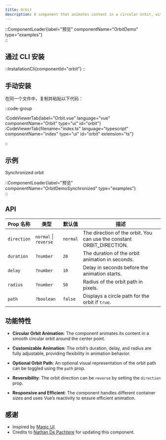 ```yaml
---
title: Orbit
description: A component that animates content in a circular orbit, with customizable duration, delay, and radius. It also offers an optional orbit path display.
---
```


::ComponentLoader{label="预览" componentName="OrbitDemo" type="examples"}  
::

## 通过 CLI 安装

::InstallationCli{componentId="orbit"}
::

## 手动安装

在同一个文件中，复制并粘贴以下代码：

::code-group

:CodeViewerTab{label="Orbit.vue" language="vue" componentName="Orbit" type="ui" id="orbit"}
:CodeViewerTab{filename="index.ts" language="typescript" componentName="index" type="ui" id="orbit" extension="ts"}

::

## 示例

Synchronized orbit

::ComponentLoader{label="预览" componentName="OrbitDemoSynchronized" type="examples"}  
::

## API

| Prop 名称   | 类型                  | 默认值   | 描述                                                                  |
| ----------- | --------------------- | -------- | --------------------------------------------------------------------- |
| `direction` | `normal` \| `reverse` | `normal` | The direction of the orbit. You can use the constant ORBIT_DIRECTION. |
| `duration`  | `?number`             | `20`     | The duration of the orbit animation in seconds.                       |
| `delay`     | `?number`             | `10`     | Delay in seconds before the animation starts.                         |
| `radius`    | `?number`             | `50`     | Radius of the orbit path in pixels.                                   |
| `path`      | `?boolean`            | `false`  | Displays a circle path for the orbit if `true`.                       |

## 功能特性

- **Circular Orbit Animation**: The component animates its content in a smooth circular orbit around the center point.
- **Customizable Animation**: The orbit’s duration, delay, and radius are fully adjustable, providing flexibility in animation behavior.

- **Optional Orbit Path**: An optional visual representation of the orbit path can be toggled using the `path` prop.

- **Reversibility**: The orbit direction can be `reverse` by setting the `direction` prop.

- **Responsive and Efficient**: The component handles different container sizes and uses Vue’s reactivity to ensure efficient animation.

## 感谢

- Inspired by [Magic UI](https://magicui.design/docs/components/orbiting-circles).
- Credits to [Nathan De Pachtere](https://nathandepachtere.com/) for updating this component.
